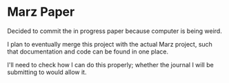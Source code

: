 # Marz Paper

Decided to commit the in progress paper because computer is being weird.

I plan to eventually merge this project with the actual Marz project, such that documentation and code can be found in one place.

I'll need to check how I can do this properly; whether the journal I will be submitting to would allow it.
